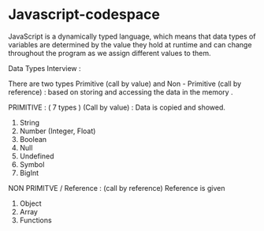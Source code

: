 # Javascript-codespace

JavaScript is a dynamically typed language, which means that data types of variables are determined by the value they hold at runtime and can change throughout the program as we assign different values to them.

Data Types Interview  : 

There are two types Primitive (call by value) and Non - Primitive (call by reference) : based on storing and accessing the data in the memory . 

PRIMITIVE :  ( 7 types ) (Call by value) : Data is copied and showed.
1. String
2. Number (Integer, Float)
3. Boolean
4. Null
5. Undefined
6. Symbol
7. BigInt

NON PRIMITVE / Reference : (call by reference) Reference is given
1. Object
2. Array
3. Functions

